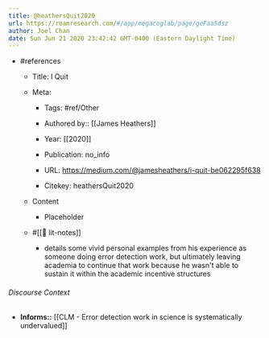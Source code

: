```yaml
---
title: @heathersQuit2020
url: https://roamresearch.com/#/app/megacoglab/page/geFaa5dsz
author: Joel Chan
date: Sun Jun 21 2020 23:42:42 GMT-0400 (Eastern Daylight Time)
---
```


- #references

    - Title: I Quit

    - Meta:

        - Tags: #ref/Other

        - Authored by::  [[James Heathers]]

        - Year: [[2020]]

        - Publication: no_info

        - URL: https://medium.com/@jamesheathers/i-quit-be062295f638

        - Citekey: heathersQuit2020

    - Content

        - Placeholder

    - #[[📝 lit-notes]]

        - details some vivid personal examples from his experience as someone doing error detection work, but ultimately leaving academia to continue that work because he wasn't able to sustain it within the academic incentive structures

###### Discourse Context

- **Informs::** [[CLM - Error detection work in science is systematically undervalued]]

